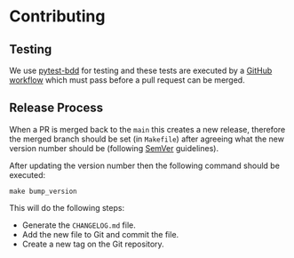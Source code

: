 # Contributing

## Testing

We use [pytest-bdd](https://pypi.org/project/pytest-bdd/) for testing and these
tests are executed by a
[GitHub workflow](https://github.com/cbdq-io/docker-grype/actions) which must
pass before a pull request can be merged.

## Release Process

When a PR is merged back to the `main` this creates a new release, therefore
the merged branch should be set (in `Makefile`) after agreeing what the new
version number should be (following [SemVer](https://semver.org/)
guidelines).

After updating the version number then the following command should be
executed:

`make bump_version`

This will do the following steps:

- Generate the `CHANGELOG.md` file.
- Add the new file to Git and commit the file.
- Create a new tag on the Git repository.
